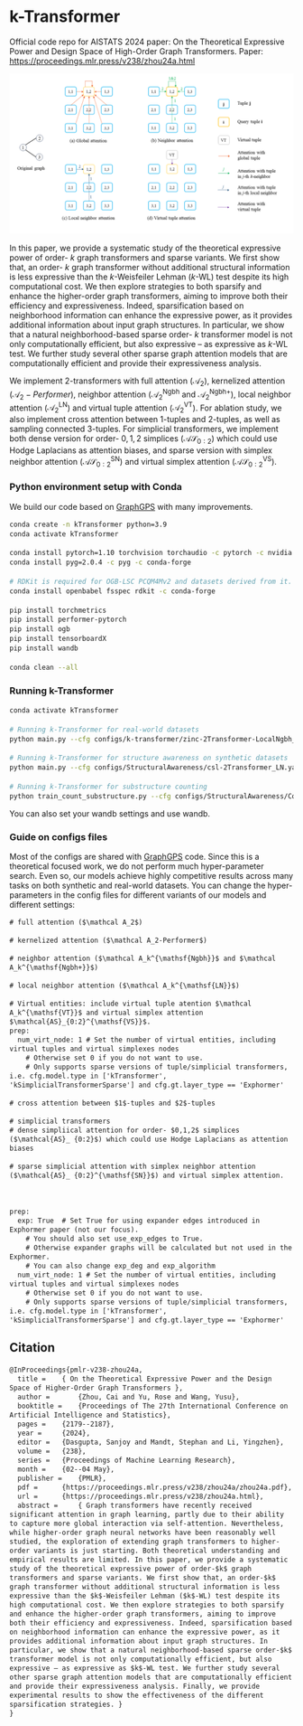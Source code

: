 # k-Transformer

Official code repo for AISTATS 2024 paper: On the Theoretical Expressive Power and Design Space of High-Order Graph Transformers. Paper: https://proceedings.mlr.press/v238/zhou24a.html

![k-Transformer](./k-Transformer.png)

In this paper, we provide a systematic study of the theoretical expressive power of order- $k$ graph transformers and sparse variants. We first show that, an order- $k$ graph transformer without additional structural information is less expressive than the $k$-Weisfeiler Lehman ($k$-WL) test despite its high computational cost. We then explore strategies to both sparsify and enhance the higher-order graph transformers, aiming to improve both their efficiency and expressiveness. Indeed, sparsification based on neighborhood information can enhance the expressive power, as it provides additional information about input graph structures. In particular, we show that a natural neighborhood-based sparse order- $k$ transformer model is not only computationally efficient, but also expressive – as expressive as $k$-WL test. We further study several other sparse graph attention models that are computationally efficient and provide their expressiveness analysis.

We implement 2-transformers with full attention ($\mathcal A_2$), kernelized attention ($\mathcal A_2-Performer$), neighbor attention ($\mathcal A_2^{\mathsf{Ngbh}}$ and $\mathcal A_2^{\mathsf{Ngbh+}}$), local neighbor attention ($\mathcal A_2^{\mathsf{LN}}$) and virtual tuple attention ($\mathcal A_2^{\mathsf{VT}}$). For ablation study, we also implement cross attention between $1$-tuples and $2$-tuples, as well as sampling connected $3$-tuples. For simplicial transformers, we implement both dense version for order- $0,1,2$ simplices ($\mathcal{AS}_ {0:2}$) which could use Hodge Laplacians as attention biases, and sparse version with simplex neighbor attention ($\mathcal{AS}_ {0:2}^{\mathsf{SN}}$) and virtual simplex attention ($\mathcal{AS}_{0:2}^{\mathsf{VS}}$).

### Python environment setup with Conda

We build our code based on [GraphGPS](https://github.com/rampasek/GraphGPS) with many improvements.

```bash
conda create -n kTransformer python=3.9
conda activate kTransformer

conda install pytorch=1.10 torchvision torchaudio -c pytorch -c nvidia
conda install pyg=2.0.4 -c pyg -c conda-forge

# RDKit is required for OGB-LSC PCQM4Mv2 and datasets derived from it.  
conda install openbabel fsspec rdkit -c conda-forge

pip install torchmetrics
pip install performer-pytorch
pip install ogb
pip install tensorboardX
pip install wandb

conda clean --all
```


### Running k-Transformer

```bash
conda activate kTransformer

# Running k-Transformer for real-world datasets 
python main.py --cfg configs/k-transformer/zinc-2Transformer-LocalNgbh_VT_6+RWSE.yaml  wandb.use False

# Running k-Transformer for structure awareness on synthetic datasets
python main.py --cfg configs/StructuralAwareness/csl-2Transformer_LN.yaml wandb.use False

# Running k-Transformer for substructure counting
python train_count_substructure.py --cfg configs/StructuralAwareness/Count-2Transformer_LN_triangle.yaml wandb.use False
```

You can also set your wandb settings and use wandb.

### Guide on configs files

Most of the configs are shared with [GraphGPS](https://github.com/rampasek/GraphGPS) code. Since this is a theoretical focused work, we do not perform much hyper-parameter search. Even so, our models achieve highly competitive results across many tasks on both synthetic and real-world datasets. You can change the hyper-parameters in the config files for different variants of our models and different settings:

```
# full attention ($\mathcal A_2$)

# kernelized attention ($\mathcal A_2-Performer$)

# neighbor attention ($\mathcal A_k^{\mathsf{Ngbh}}$ and $\mathcal A_k^{\mathsf{Ngbh+}}$)

# local neighbor attention ($\mathcal A_k^{\mathsf{LN}}$)

# Virtual entities: include virtual tuple atention $\mathcal A_k^{\mathsf{VT}}$ and virtual simplex attention $\mathcal{AS}_{0:2}^{\mathsf{VS}}$.
prep:
  num_virt_node: 1 # Set the number of virtual entities, including virtual tuples and virtual simplexes nodes 
    # Otherwise set 0 if you do not want to use.
    # Only supports sparse versions of tuple/simplicial transformers, i.e. cfg.model.type in ['kTransformer', 'kSimplicialTransformerSparse'] and cfg.gt.layer_type == 'Exphormer'

# cross attention between $1$-tuples and $2$-tuples

# simplicial transformers
# dense simpliical attention for order- $0,1,2$ simplices ($\mathcal{AS}_ {0:2}$) which could use Hodge Laplacians as attention biases

# sparse simplicial attention with simplex neighbor attention ($\mathcal{AS}_ {0:2}^{\mathsf{SN}}$) and virtual simplex attention.



prep:
  exp: True  # Set True for using expander edges introduced in Exphormer paper (not our focus). 
    # You should also set use_exp_edges to True.
    # Otherwise expander graphs will be calculated but not used in the Exphormer.
    # You can also change exp_deg and exp_algorithm
  num_virt_node: 1 # Set the number of virtual entities, including virtual tuples and virtual simplexes nodes 
    # Otherwise set 0 if you do not want to use.
    # Only supports sparse versions of tuple/simplicial transformers, i.e. cfg.model.type in ['kTransformer', 'kSimplicialTransformerSparse'] and cfg.gt.layer_type == 'Exphormer'

```


## Citation

```
@InProceedings{pmlr-v238-zhou24a,
  title = 	 { On the Theoretical Expressive Power and the Design Space of Higher-Order Graph Transformers },
  author =       {Zhou, Cai and Yu, Rose and Wang, Yusu},
  booktitle = 	 {Proceedings of The 27th International Conference on Artificial Intelligence and Statistics},
  pages = 	 {2179--2187},
  year = 	 {2024},
  editor = 	 {Dasgupta, Sanjoy and Mandt, Stephan and Li, Yingzhen},
  volume = 	 {238},
  series = 	 {Proceedings of Machine Learning Research},
  month = 	 {02--04 May},
  publisher =    {PMLR},
  pdf = 	 {https://proceedings.mlr.press/v238/zhou24a/zhou24a.pdf},
  url = 	 {https://proceedings.mlr.press/v238/zhou24a.html},
  abstract = 	 { Graph transformers have recently received significant attention in graph learning, partly due to their ability to capture more global interaction via self-attention. Nevertheless, while higher-order graph neural networks have been reasonably well studied, the exploration of extending graph transformers to higher-order variants is just starting. Both theoretical understanding and empirical results are limited. In this paper, we provide a systematic study of the theoretical expressive power of order-$k$ graph transformers and sparse variants. We first show that, an order-$k$ graph transformer without additional structural information is less expressive than the $k$-Weisfeiler Lehman ($k$-WL) test despite its high computational cost. We then explore strategies to both sparsify and enhance the higher-order graph transformers, aiming to improve both their efficiency and expressiveness. Indeed, sparsification based on neighborhood information can enhance the expressive power, as it provides additional information about input graph structures. In particular, we show that a natural neighborhood-based sparse order-$k$ transformer model is not only computationally efficient, but also expressive – as expressive as $k$-WL test. We further study several other sparse graph attention models that are computationally efficient and provide their expressiveness analysis. Finally, we provide experimental results to show the effectiveness of the different sparsification strategies. }
}
```


